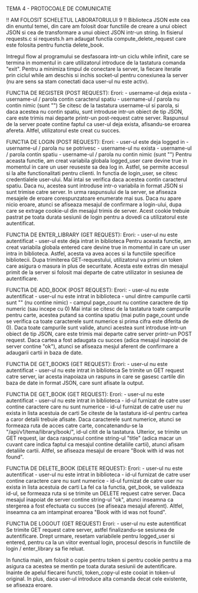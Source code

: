 TEMA 4 - PROTOCOALE DE COMUNICATIE

!! AM FOLOSIT SCHELETUL LABORATORULUI 9 !!
Biblioteca JSON este cea din enuntul temei, din care am folosit doar functiile de creare a unui obiect JSON si cea de transformare
a unui obiect JSON intr-un string. In fisierul requests.c si requests.h am adaugat functia compute_delete_request care este folosita
pentru functia delete_book.


Intregul flow al programului se desfasoara intr-un ciclu while infinit, care se termina in momentul in care utilizatorul introduce 
de la tastatura comanda "exit". Pentru a minimiza timpul de conectare la server, la fiecare iteratie prin ciclul while am deschis
si inchis socket-ul pentru conexiunea la server (nu are sens sa stam conectati daca user-ul nu este activ).

FUNCTIA DE REGISTER (POST REQUEST):
Erori: - username-ul deja exista
       - username-ul / parola contin caracterul spatiu
       - username-ul / parola nu contin nimic (sunt "")
Se citesc de la tastatura username-ul si parola, si daca acestea nu contin spatiu, sunt introduse intr-un obiect de tip JSON, care
este trimis mai departe printr-un post-request catre server. Raspunsul de la server poate contine faptul ca user-ul deja exista,
afisandu-se eroarea afereta. Altfel, utilizatorul este creat cu succes.

FUNCTIA DE LOGIN (POST REQUEST):
Erori: - user-ul este deja logged in
       - username-ul / parola nu se potrivesc
       - username-ul nu exista
       - username-ul / parola contin spatiu
       - username-ul / parola nu contin nimic (sunt "")
Pentru aceasta functie, am creat variabila globala logged_user care devine true in momentul in care un user reuseste sa dea log in.
Astfel, se permite accesul si la alte functionalitati pentru clienti. In functia de login_user, se citesc credentialele user-ului.
Mai intai se verifica daca acestea contin caracterul spatiu. Daca nu, acestea sunt introduse intr-o variabila in format JSON si
sunt trimise catre server. In urma raspunsului de la server, se afiseaza mesajele de eroare corespunzatoare enumerate mai sus. Daca
nu apare nicio eroare, atunci se afiseaza mesajul de confirmare a login-ului, dupa care se extrage cookie-ul din mesajul trimis de
server. Acest cookie trebuie pastrat pe toata durata sesiunii de login pentru a dovedi ca utilizatorul este autentificat.

FUNCTIA DE ENTER_LIBRARY (GET REQUEST):
Erori: - user-ul nu este autentificat
       - user-ul este deja intrat in biblioteca
Pentru aceasta functie, am creat variabila globala entered care devine true in momentul in care un user intra in biblioteca. Astfel,
acesta va avea acces si la functiile specifice bibliotecii. Dupa trimiterea GET-requestului, utilizatorul va primi un token care
asigura o masura in plus de securitate. Acesta este extras din mesajul primit de la server si folosit mai departe de catre utilizator
in sesiunea de autentificare.

FUNCTIA DE ADD_BOOK (POST REQUEST):
Erori: - user-ul nu este autentificat
       - user-ul nu este intrat in biblioteca
       - unul dintre campurile cartii sunt "" (nu contine nimic)
       - campul page_count nu contine caractere de tip numeric (sau incepe cu 0)
Mai intai se citesc de la tastatura toate campurile pentru carte, acestea putand sa contina spatiu (mai putin page_count unde se
verifica ca toate caracterele sunt numerice si prima cifra este diferita de 0). Daca toate campurile sunt valide, atunci acestea
sunt introduse intr-un obiect de tip JSON, care este trimis mai departe catre server printr-un POST request. Daca cartea a fost
adaugata cu succes (adica mesajul inapoiat de server contine "ok"), atunci se afiseaza mesjul aferent de confirmare a adaugarii
cartii in baza de date.

FUNCTIA DE GET_BOOKS (GET REQUEST):
Erori: - user-ul nu este autentificat
       - user-ul nu este intrat in biblioteca
Se trimite un GET request catre server, iar acesta inapoiaza un raspuns in care se gasesc cartile din baza de date in format
JSON, care sunt afisate la output.

FUNCTIA DE GET_BOOK (GET REQUEST):
Erori: - user-ul nu este autentificat
       - user-ul nu este intrat in biblioteca
       - id-ul furnizat de catre user contine caractere care nu sunt numerice
       - id-ul furnizat de catre user nu exista in lista acestuia de carti
Se citeste de la tastatura id-ul pentru cartea a caror detalii trebuie afisate. Daca caracterele sunt numerice, atunci se formeaza
ruta de acces catre carte, concatenandu-se la "/api/v1/tema/library/book/", id-ul citit de la tastatura. Ulterior, se trimite un
GET request, iar daca raspunsul contine string-ul "title" (adica macar un cuvant care indica faptul ca mesajul contine detaliile
cartii), atunci afisam detaliile cartii. Altfel, se afiseaza mesajul de eroare "Book with id <ID> was not found".

FUNCTIA DE DELETE_BOOK (DELETE REQUEST):
Erori: - user-ul nu este autentificat
       - user-ul nu este intrat in biblioteca
       - id-ul furnizat de catre user contine caractere care nu sunt numerice
       - id-ul furnizat de catre user nu exista in lista acestuia de carti
La fel ca la functia, get_book, se valideaza id-ul, se formeaza ruta si se trimite un DELETE request catre server. Daca mesajul
inapoiat de server contine string-ul "ok", atunci inseamna ca stergerea a fost efectuata cu succes (se afiseaza mesajul aferent).
Altfel, inseamna ca am intampinat eroarea "Book with id <ID> was not found".

FUNCTIA DE LOGOUT (GET REQUEST)
Erori: - user-ul nu este autentificat
Se trimite GET request catre server, astfel finalizandu-se sesiunea de autentificare. Drept urmare, resetam variabilele pentru
logged_user si entered, pentru ca la un viitor eventual login, procesul descris in functiile de login / enter_library sa fie
reluat.

In functia main, am folosit o copie pentru token si pentru cookie pentru a ma asigura ca acestea se mentin pe toata durata sesiunii
de autentificare. Inainte de apelul fiecarei functii, token_copy-ul este cooiat in token-ul original.
In plus, daca user-ul introduce alta comanda decat cele existente, se afiseaza eroare.